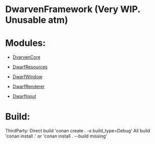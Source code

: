 # DwarvenFramework (Very WIP. Unusable atm)

Modules:
=============
- [DvarvenCore](https://github.com/Caostick/DwarvenFramework/DwarvenCore)

- [DwarfResources](https://github.com/Caostick/DwarvenFramework/DwarfResources)
- [DwarfWindow](https://github.com/Caostick/DwarvenFramework/DwarfWindow)
- [DwarfRenderer](https://github.com/Caostick/DwarvenFramework/DwarfRenderer)
- [DwarfInput](https://github.com/Caostick/DwarvenFramework/DwarfInput)

Build:
=============
ThirdParty:
Direct build 'conan create . -s build_type=Debug'
All build 'conan install .' or 'conan install . --build missing'